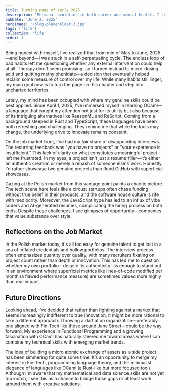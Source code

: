 ```yaml
---
title: Turning page of early 2025
description: "Personal evolution in both career and mental health. I share the insights gained from navigating self-destructive cycles, reflecting on past experiences in the tech industry, and charting new paths for future growth."
pubDate: 'June 2, 2025'
heroImage: '/blog-placeholder-3.jpg'
tags: ['life']
collection: 'life'
order: 1
---
```



Being honest with myself, I've realized that from mid of May to June, 2025—and beyond—I was stuck in a self-perpetuating cycle. The endless loop of bad habits left me questioning whether any external intervention could help at all. Therapy didn't seem promising, so I turned instead to micro-dosing acid and quitting methylphenidate—a decision that eventually helped reclaim some measure of control over my life. While many habits still linger, my main goal now is to turn the page on this chapter and step into uncharted territories.

Lately, my mind has been occupied with where my genuine skills could be best applied. Since April 1, 2025, I've immersed myself in learning OCaml—a language that caught my attention not just for its utility but also because of its intriguing alternatives like ReasonML and ReScript. Coming from a background steeped in Rust and TypeScript, these languages have been both refreshing and challenging. They remind me that while the tools may change, the underlying drive to innovate remains constant.

On the job market front, I've had my fair share of disappointing interviews. The recurring feedback was "you have no projects" or "your experience is insufficient." This lack of clarity on what constitutes a meaningful project left me frustrated. In my eyes, a project isn't just a resume filler—it’s either an authentic creation or merely a rehash of someone else's work. Honestly, I'd rather showcase two genuine projects than flood GitHub with superficial showcases.

Gazing at the Polish market from this vantage point paints a chaotic picture. The tech scene here feels like a circus: startups often chase funding without true belief in their products, and the software house culture is rife with mediocrity. Moreover, the JavaScript hype has led to an influx of vibe coders and AI-generated resumes, complicating the hiring process on both ends. Despite these challenges, I see glimpses of opportunity—companies that value substance over style.

## Reflections on the Job Market

In the Polish market today, it's all too easy for genuine talent to get lost in a sea of inflated credentials and hollow portfolios. The interview process often emphasizes quantity over quality, with many recruiters fixating on project count rather than depth or innovation. This has led me to question whether my own portfolio—despite its authenticity—is enough to stand out in an environment where superficial metrics like lines-of-code modified per month (a flawed performance measure) are sometimes valued more highly than real impact.

## Future Directions

Looking ahead, I've decided that rather than fighting against a market that seems increasingly indifferent to true innovation, it might be more rational to take a different approach. Throwing a dart at an organization—preferably one aligned with Fin-Tech like those around Jane Street—could be the way forward. My experience in Functional Programming and a growing fascination with OCaml has naturally steered me toward areas where I can combine my technical skills with emerging market trends.

The idea of building a micro atomic exchange of assets as a side project has been simmering for quite some time. It’s an opportunity to merge my interest in Fin-Tech, programming language theory, and the minimalist elegance of languages like OCaml (a Rust-like but more focused tool). Although I'm aware that my mathematical and data science skills are not yet top-notch, I see this as a chance to bridge those gaps or at least work around them with creative solutions.
